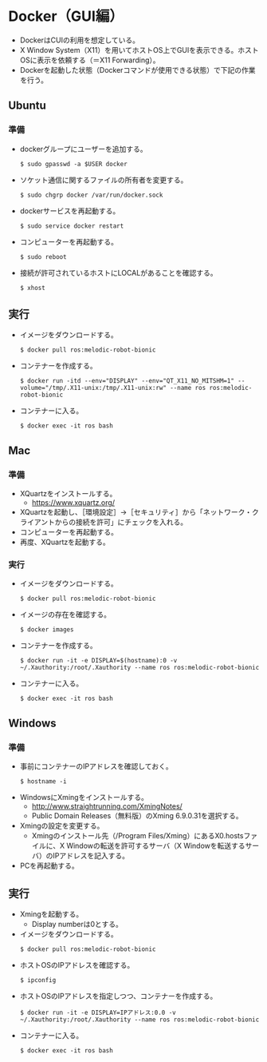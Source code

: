# Docker（GUI編）
- DockerはCUIの利用を想定している。
- X Window System（X11）を用いてホストOS上でGUIを表示できる。ホストOSに表示を依頼する（＝X11 Forwarding）。
- Dockerを起動した状態（Dockerコマンドが使用できる状態）で下記の作業を行う。

## Ubuntu
### 準備
- dockerグループにユーザーを追加する。
  ```
  $ sudo gpasswd -a $USER docker
  ```
- ソケット通信に関するファイルの所有者を変更する。
  ```
  $ sudo chgrp docker /var/run/docker.sock
  ```
- dockerサービスを再起動する。
  ```
  $ sudo service docker restart
  ```
- コンピューターを再起動する。
  ```
  $ sudo reboot
  ```
- 接続が許可されているホストにLOCALがあることを確認する。
  ```
  $ xhost
  ```

## 実行
- イメージをダウンロードする。
  ```
  $ docker pull ros:melodic-robot-bionic
  ```
- コンテナーを作成する。
  ```
  $ docker run -itd --env="DISPLAY" --env="QT_X11_NO_MITSHM=1" --volume="/tmp/.X11-unix:/tmp/.X11-unix:rw" --name ros ros:melodic-robot-bionic
  ```
- コンテナーに入る。
  ```
  $ docker exec -it ros bash
  ```

## Mac
### 準備
- XQuartzをインストールする。
  - https://www.xquartz.org/
- XQuartzを起動し、［環境設定］→［セキュリティ］から「ネットワーク・クライアントからの接続を許可」にチェックを入れる。
- コンピューターを再起動する。
- 再度、XQuartzを起動する。

### 実行
- イメージをダウンロードする。
  ```
  $ docker pull ros:melodic-robot-bionic
  ```
- イメージの存在を確認する。
  ```
  $ docker images
  ```
- コンテナーを作成する。
  ```
  $ docker run -it -e DISPLAY=$(hostname):0 -v ~/.Xauthority:/root/.Xauthority --name ros ros:melodic-robot-bionic
  ```
- コンテナーに入る。
  ```
  $ docker exec -it ros bash
  ```

## Windows
### 準備
- 事前にコンテナーのIPアドレスを確認しておく。
  ```
  $ hostname -i
  ```
- WindowsにXmingをインストールする。
  - http://www.straightrunning.com/XmingNotes/
  - Public Domain Releases（無料版）のXming 6.9.0.31を選択する。
- Xmingの設定を変更する。
  - Xmingのインストール先（/Program Files/Xming）にあるX0.hostsファイルに、X Windowの転送を許可するサーバ（X Windowを転送するサーバ）のIPアドレスを記入する。
- PCを再起動する。

## 実行
- Xmingを起動する。
  - Display numberは0とする。
- イメージをダウンロードする。
  ```
  $ docker pull ros:melodic-robot-bionic
  ```
- ホストOSのIPアドレスを確認する。
  ```
  $ ipconfig
  ```
- ホストOSのIPアドレスを指定しつつ、コンテナーを作成する。
  ```
  $ docker run -it -e DISPLAY=IPアドレス:0.0 -v ~/.Xauthority:/root/.Xauthority --name ros ros:melodic-robot-bionic
  ```
- コンテナーに入る。
  ```
  $ docker exec -it ros bash
  ```
